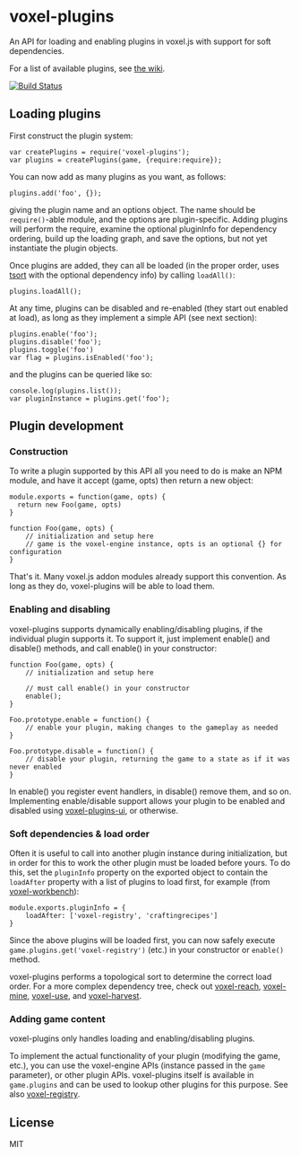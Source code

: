 # voxel-plugins

An API for loading and enabling plugins in voxel.js with support for soft dependencies.

For a list of available plugins, see [the wiki](https://github.com/deathcap/voxel-plugins/wiki).

[![Build Status](https://travis-ci.org/deathcap/voxel-plugins.png)](https://travis-ci.org/deathcap/voxel-plugins)

## Loading plugins

First construct the plugin system:

    var createPlugins = require('voxel-plugins');
    var plugins = createPlugins(game, {require:require});

You can now add as many plugins as you want, as follows:

    plugins.add('foo', {});

giving the plugin name and an options object. The name should be `require()`-able module, and
the options are plugin-specific. Adding plugins will perform the require,
examine the optional pluginInfo for dependency ordering, build up the loading graph, and save the
options, but not yet instantiate the plugin objects.

Once plugins are added, they can all be loaded (in the proper order,
uses [tsort](https://github.com/eknkc/tsort) with the optional dependency info) by calling `loadAll()`:

    plugins.loadAll();

At any time, plugins can be disabled and re-enabled (they start out enabled at load),
as long as they implement a simple API (see next section):

    plugins.enable('foo');
    plugins.disable('foo');
    plugins.toggle('foo')
    var flag = plugins.isEnabled('foo');

and the plugins can be queried like so:

    console.log(plugins.list());
    var pluginInstance = plugins.get('foo');


## Plugin development

### Construction

To write a plugin supported by this API all you need to do is make an NPM module, and have it accept (game, opts) then return a new object:

    module.exports = function(game, opts) {
      return new Foo(game, opts)
    }

    function Foo(game, opts) {
        // initialization and setup here
        // game is the voxel-engine instance, opts is an optional {} for configuration
    }

That's it. Many voxel.js addon modules already support this convention. As long as they do, voxel-plugins will be able to load them.

### Enabling and disabling

voxel-plugins supports dynamically enabling/disabling plugins, if the individual plugin supports it.
To support it, just implement enable() and disable() methods, and call enable() in your constructor:

    function Foo(game, opts) {
        // initialization and setup here

        // must call enable() in your constructor
        enable();
    }

    Foo.prototype.enable = function() {
        // enable your plugin, making changes to the gameplay as needed
    }

    Foo.prototype.disable = function() {
        // disable your plugin, returning the game to a state as if it was never enabled
    }

In enable() you register event handlers, in disable() remove them, and so on. Implementing enable/disable
support allows your plugin to be enabled and disabled using [voxel-plugins-ui](https://github.com/deathcap/voxel-plugins-ui),
or otherwise.

### Soft dependencies & load order

Often it is useful to call into another plugin instance during initialization, but in order 
for this to work the other plugin must be loaded before yours. To do this, set the `pluginInfo` property
on the exported object to contain the `loadAfter` property with a list of plugins to load first, for example
(from [voxel-workbench](https://github.com/deathcap/voxel-workbench)):

    module.exports.pluginInfo = {
        loadAfter: ['voxel-registry', 'craftingrecipes']
    }

Since the above plugins will be loaded first, you can now safely execute `game.plugins.get('voxel-registry')`
(etc.) in your constructor or `enable()` method.

voxel-plugins performs a topological sort to determine the correct load order. For a more
complex dependency tree, check out
[voxel-reach](https://github.com/deathcap/voxel-reach),
[voxel-mine](https://github.com/deathcap/voxel-mine),
[voxel-use](https://github.com/deathcap/voxel-use), and
[voxel-harvest](https://github.com/deathcap/voxel-harvest).

### Adding game content

voxel-plugins only handles loading and enabling/disabling plugins. 

To implement the actual functionality of your plugin (modifying the game, etc.), you 
can use the voxel-engine APIs (instance passed in the `game` parameter), or other plugin APIs.
voxel-plugins itself is available in `game.plugins` and can be used to lookup other plugins
for this purpose. See also [voxel-registry](https://github.com/deathcap/voxel-registry).



## License

MIT
